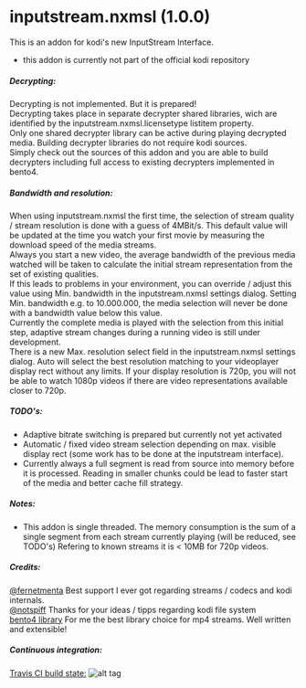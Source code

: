 # inputstream.nxmsl (1.0.0)

This is an addon for kodi's new InputStream Interface.

- this addon is currently not part of the official kodi repository

##### Decrypting:
Decrypting is not implemented. But it is prepared!  
Decrypting takes place in separate decrypter shared libraries, wich are identified by the inputstream.nxmsl.licensetype listitem property.  
Only one shared decrypter library can be active during playing decrypted media. Building decrypter libraries do not require kodi sources.  
Simply check out the sources of this addon and you are able to build decrypters including full access to existing decrypters implemented in bento4.

##### Bandwidth and resolution:
When using inputstream.nxmsl the first time, the selection of stream quality / stream resolution is done with a guess of 4MBit/s. This default value will be updated at the time you watch your first movie by measuring the download speed of the media streams.  
Always you start a new video, the average bandwidth of the previous media watched will be taken to calculate the initial stream representation from the set of existing qualities.  
If this leads to problems in your environment, you can override / adjust this value using Min. bandwidth in the inputstream.nxmsl settings dialog. Setting Min. bandwidth e.g. to 10.000.000, the media selection will never be done with a bandwidth value below this 
value.  
Currently the complete media is played with the selection from this initial step, adaptive stream changes during a running video is still under development.  
There is a new Max. resolution select field in the inputstream.nxmsl settings dialog.
Auto will select the best resolution matching to your videoplayer display rect without any limits.
If your display resolution is 720p, you will not be able to watch 1080p videos if there are video representations available closer to 720p.  


##### TODO's:
- Adaptive bitrate switching is prepared but currently not yet activated  
- Automatic / fixed video stream selection depending on max. visible display rect (some work has to be done at the inputstream interface).
- Currently always a full segment is read from source into memory before it is processed. Reading in smaller chunks could be lead to faster start of the media and better cache fill strategy.

##### Notes:
- This addon is single threaded. The memory consumption is the sum of a single segment from each stream currently playing (will be reduced, see TODO's) Refering to known streams it is < 10MB for 720p videos.

##### Credits:
[@fernetmenta](github.com/fernetmenta) Best support I ever got regarding streams / codecs and kodi internals.  
[@notspiff](https://github.com/notspiff) Thanks for your ideas / tipps regarding kodi file system  
[bento4 library](https://www.bento4.com/) For me the best library choice for mp4 streams. Well written and extensible!

##### Continuous integration:
[Travis CI build state:](https://travis-ci.org/mapfau) ![alt tag](https://travis-ci.org/mapfau/inputstream.nxmsl.svg?branch=master)  
